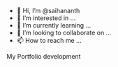 - 👋 Hi, I’m @saihananth
- 👀 I’m interested in ...
- 🌱 I’m currently learning ...
- 💞️ I’m looking to collaborate on ...
- 📫 How to reach me ...

My Portfolio development



<!---
saihananth/saihananth is a ✨ special ✨ repository because its `README.md` (this file) appears on your GitHub profile.
You can click the Preview link to take a look at your changes.
--->
